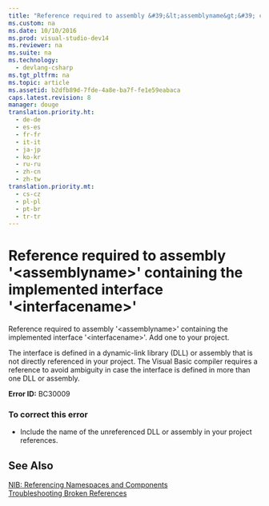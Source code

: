 ```yaml
---
title: "Reference required to assembly &#39;&lt;assemblyname&gt;&#39; containing the implemented interface &#39;&lt;interfacename&gt;&#39;"
ms.custom: na
ms.date: 10/10/2016
ms.prod: visual-studio-dev14
ms.reviewer: na
ms.suite: na
ms.technology: 
  - devlang-csharp
ms.tgt_pltfrm: na
ms.topic: article
ms.assetid: b2dfb89d-7fde-4a8e-ba7f-fe1e59eabaca
caps.latest.revision: 8
manager: douge
translation.priority.ht: 
  - de-de
  - es-es
  - fr-fr
  - it-it
  - ja-jp
  - ko-kr
  - ru-ru
  - zh-cn
  - zh-tw
translation.priority.mt: 
  - cs-cz
  - pl-pl
  - pt-br
  - tr-tr
---
```

# Reference required to assembly &#39;&lt;assemblyname&gt;&#39; containing the implemented interface &#39;&lt;interfacename&gt;&#39;
Reference required to assembly '<assemblyname\>' containing the implemented interface '<interfacename\>'. Add one to your project.  
  
 The interface is defined in a dynamic-link library (DLL) or assembly that is not directly referenced in your project. The Visual Basic compiler requires a reference to avoid ambiguity in case the interface is defined in more than one DLL or assembly.  
  
 **Error ID:** BC30009  
  
### To correct this error  
  
-   Include the name of the unreferenced DLL or assembly in your project references.  
  
## See Also  
 [NIB: Referencing Namespaces and Components](assetId:///568fa759-796b-44cd-bf5e-1cf8de6e38fd)   
 [Troubleshooting Broken References](../VS_IDE/Troubleshooting-Broken-References.md)